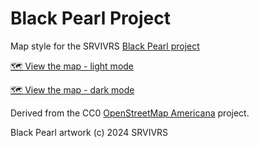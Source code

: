 # Black Pearl Project

Map style for the SRVIVRS [Black Pearl project](https://www.srvivrs.org/srvivrs-speak)

[🗺 View the map - light mode](https://streetferret.github.io/blackpearl-map/)

[🗺 View the map - dark mode](https://streetferret.github.io/blackpearl-map/)

Derived from the CC0 [OpenStreetMap Americana](https://github.com/ZeLonewolf/openstreetmap-americana) project.

Black Pearl artwork (c) 2024 SRVIVRS